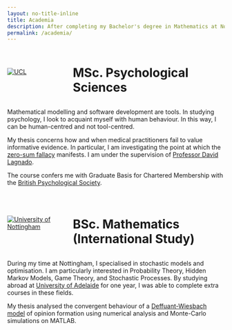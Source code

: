 ```yaml
---
layout: no-title-inline
title: Academia
description: After completing my Bachelor's degree in Mathematics at Nottingham, I took a short hiatus from the academic world before returning to study psychology at UCL
permalink: /academia/
---
```


<style>
.logo {
   display: grid;
   grid-template-columns: auto 1fr;
   grid-column-gap: 2px;
   justify-items: left;
   align-content: center;
}

.logo h1 {
  display: flex;
  justify-content: left;
  align-items: center;
  margin-bottom: 0;
  left: 20px;
}

.uni {
  display: flex;
  justify-content: left;
  align-items: center;
  width: 150px;
}

@media screen and (max-width: 600px) {
  .logo {
    grid-template-columns: 1fr;
    grid-template-rows: auto;
  }
  
  .uni {
    width: 120px;
    left: 7px;
    bottom: 10px;
  }
  
  .logo h1 {
    left: 7px;
  }
}
</style>

<div class="logo">
<a class="uni" href="https://www.ucl.ac.uk/">
   <img src="..//assets/ucl.png" alt="UCL">
</a>
<h1>MSc. Psychological Sciences</h1>
</div>

<br>

Mathematical modelling and software development are tools. In studying psychology, I look to acquaint myself
 with human behaviour. In this way, I can be human-centred and not tool-centred.   

My thesis concerns how and when medical practitioners fail to value informative evidence. 
In particular, I am investigating the point at which the [zero-sum fallacy](https://doi.org/10.1177/0956797618818484) manifests.
I am under the supervision of [Professor David Lagnado](https://www.ucl.ac.uk/lagnado-lab/david_lagnado.html).

The course confers me with 
Graduate Basis for Chartered Membership with the [British Psychological Society](https://www.bps.org.uk).

<br>

<div class="logo">
<a class="uni" href="https://www.nottingham.ac.uk/">
   <img src="..//assets/notts.png" alt="University of Nottingham">
</a>
<h1 style="margin-bottom:0;" >BSc. Mathematics (International Study)</h1>
</div>

<br>

During my time at Nottingham, I specialised in stochastic models and optimisation. 
I am particularly interested in Probability Theory, Hidden Markov Models, Game Theory, and Stochastic Processes. 
By studying abroad at [University of Adelaide](https://www.adelaide.edu.au)
  for one year, I was able to complete extra courses in these fields.

My thesis analysed the convergent behaviour of a [Deffuant-Wiesbach model](https://doi.org/10.1142/S0219525900000078)
 of opinion formation using numerical analysis and Monte-Carlo simulations on MATLAB.